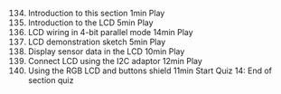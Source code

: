 134. Introduction to this section
     1min
     Play
135. Introduction to the LCD
     5min
     Play
136. LCD wiring in 4-bit parallel mode
     14min
     Play
137. LCD demonstration sketch
     5min
     Play
138. Display sensor data in the LCD
     10min
     Play
139. Connect LCD using the I2C adaptor
     12min
     Play
140. Using the RGB LCD and buttons shield
     11min
     Start
     Quiz 14: End of section quiz

